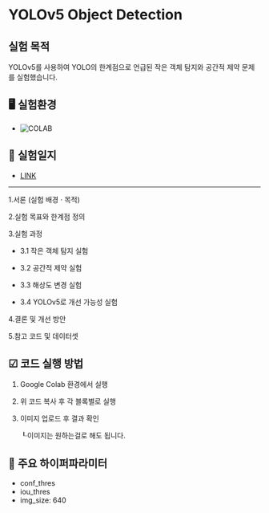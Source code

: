 # YOLOv5 Object Detection

## 실험 목적
YOLOv5를 사용하여 YOLO의 한계점으로 언급된 작은 객체 탐지와 공간적 제약 문제를 실험했습니다.

## 🖥️ **실험환경**
* ![COLAB](https://img.shields.io/badge/Colab-F9AB00?style=for-the-badge&logo=googlecolab&color=525252)

## 📝 **실험일지**
* [LINK](https://so-fast.tistory.com/entry/YOLO%EC%9D%98-%ED%95%9C%EA%B3%84%EC%A0%90-%EC%8B%A4%ED%97%98-%EB%B0%8F-%EB%B6%84%EC%84%9D-%EC%9E%91%EC%9D%80%EA%B0%9D%EC%B2%B4%ED%83%90%EC%A7%80%EC%99%80-%EA%B3%B5%EA%B0%84%EC%A0%81-%EC%A0%9C%EC%95%BD)
---

1.서론 (실험 배경 · 목적)


2.실험 목표와 한계점 정의

3.실험 과정

- 3.1 작은 객체 탐지 실험

- 3.2 공간적 제약 실험

- 3.3 해상도 변경 실험

- 3.4 YOLOv5로 개선 가능성 실험

4.결론 및 개선 방안


5.참고 코드 및 데이터셋


## ☑ 코드 실행 방법
1. Google Colab 환경에서 실행
2. 위 코드 복사 후 각 블록별로 실행
3. 이미지 업로드 후 결과 확인
   
   ┖이미지는 원하는걸로 해도 됩니다.

   

## 📌 주요 하이퍼파라미터
- conf_thres
- iou_thres
- img_size: 640
